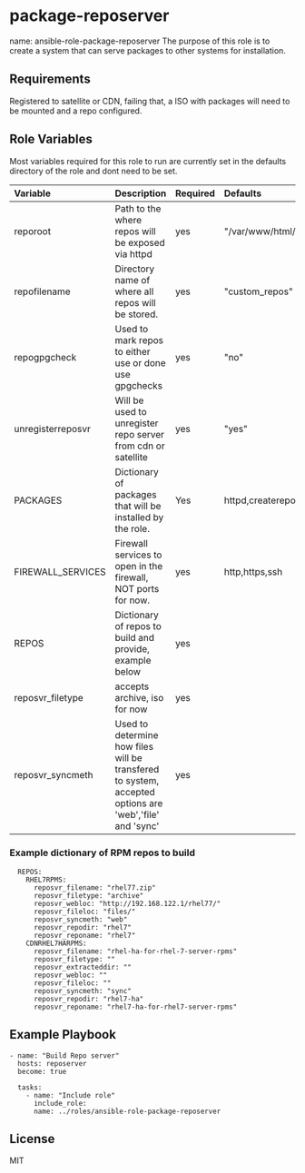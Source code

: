 package-reposerver
=========

name: ansible-role-package-reposerver
The purpose of this role is to create a system that can serve packages to other systems for installation.

Requirements
------------

Registered to satellite or CDN, failing that, a ISO with packages will need to be mounted and a repo configured.

Role Variables
--------------
Most variables required for this role to run are currently set in the defaults directory of the 
role and dont need to be set. 

| Variable | Description | Required | Defaults |
|:---------|:------------|:---------|:---------|
|reporoot| Path to the where repos will be exposed via httpd | yes |"/var/www/html/repos"|
|repofilename|Directory name of where all repos will be stored.|yes|"custom_repos"|
|repogpgcheck|Used to mark repos to either use or done use gpgchecks|yes|"no"|
|unregisterreposvr|Will be used to unregister repo server from cdn or satellite|yes|"yes"|
|PACKAGES|Dictionary of packages that will be installed by the role.|Yes|httpd,createrepo,firewalld,zip,unzip|
|FIREWALL_SERVICES|Firewall services to open in the firewall, NOT ports for now.|yes|http,https,ssh|
|REPOS| Dictionary of repos to build and provide, example below | yes | |
|reposvr_filetype|accepts archive, iso for now|yes||
|reposvr_syncmeth|Used to determine how files will be transfered to system, accepted options are 'web','file' and 'sync'|yes||

### Example dictionary of RPM repos to build
```
  REPOS:
    RHEL7RPMS:
      reposvr_filename: "rhel77.zip"
      reposvr_filetype: "archive"
      reposvr_webloc: "http://192.168.122.1/rhel77/"
      reposvr_fileloc: "files/"
      reposvr_syncmeth: "web"
      reposvr_repodir: "rhel7"
      reposvr_reponame: "rhel7"
    CDNRHEL7HARPMS:
      reposvr_filename: "rhel-ha-for-rhel-7-server-rpms"
      reposvr_filetype: ""
      reposvr_extracteddir: ""
      reposvr_webloc: ""
      reposvr_fileloc: ""
      reposvr_syncmeth: "sync"
      reposvr_repodir: "rhel7-ha"
      reposvr_reponame: "rhel7-ha-for-rhel7-server-rpms"
```
Example Playbook
----------------

    - name: "Build Repo server" 
      hosts: reposerver  
      become: true

      tasks:
        - name: "Include role"
          include_role:
          name: ../roles/ansible-role-package-reposerver


License
-------

MIT

